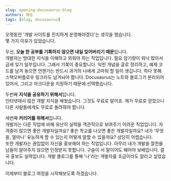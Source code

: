 ```yaml
---
slug: opening-docusaurus-blog
authors: 해승
tags: [blog, docusaurus]
---
```


오랫동안 '개발 사이트를 진지하게 운영해야겠다'는 생각을 했습니다.  
몇 가지 이유가 있었습니다.

우선, **오늘 한 공부를 기록하지 않으면 내일 잊어버리기 때문**입니다.  
개발자는 방대한 지식을 이해하고 외워야 하는 직업입니다.
필요 암기량이 워낙 많아서 금세 잊기 일쑤입니다.
그래서 기록이 중요합니다.
익힌 개념을 글로 정리하고, 예제 코드를 남겨 놓으면 언젠가는 반드시 과거의 나에게 고마워 할 일이 생깁니다.
하다 못해 스택오버플로우 링크라도 남겨놔야 합니다.
Docusaurus는 노트와 블로그가 분리되어 있어서, 그리고 마크다운을 지원하기 때문에 선택했습니다.


두번째 **지식을 공유하기 위해서**입니다.  
인터넷에서 많은 개발 지식을 배웠습니다.
그것도 무료로 말이죠.
제가 무료로 얻었으니 다른 사람들에게도 무료로 돌려줘야 합니다.

세번째 **커리어를 위해서**입니다.  
개발자는 다른 직업에 비해 유난히 실력을 객관적으로 보여주기 어려운 직업입니다.
자격증이 많으면 좋은 개발자일까요?
좋은 학교를 나오면 좋은 개발자일까요?
내가 '무엇을, 얼마나' 유능하게 할 수 있는지 어떻게 말할 수 있을까요?
상당히 어렵습니다.  
또한 개발자는 끊임없이 자신을 홍보해야 하는 직업입니다.
아무리 내가 개발을 잘한들 남들이 알아주지 않으면 인정받지 못합니다.
구슬이 서 말이어도 꿰어야 보배입니다.
결국 홍보도 실력입니다.
개발 블로그를 통해 '나'라는 개발자를 조금이라도 알리고 싶었습니다.

이제부터 블로그 여정을 시작해보도록 하겠습니다.